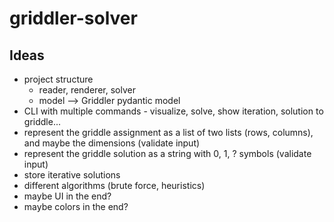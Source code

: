# griddler-solver

## Ideas
- project structure
    - reader, renderer, solver
    - model --> Griddler pydantic model
- CLI with multiple commands - visualize, solve, show iteration, solution to griddle...
- represent the griddle assignment as a list of two lists (rows, columns), and maybe the dimensions (validate input) 
- represent the griddle solution as a string with 0, 1, ? symbols (validate input)
- store iterative solutions
- different algorithms (brute force, heuristics)
- maybe UI in the end?
- maybe colors in the end?

